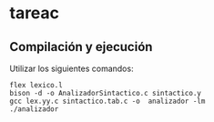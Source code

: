 # tareac

## Compilación y ejecución

Utilizar los siguientes comandos:

~~~
flex lexico.l
bison -d -o AnalizadorSintactico.c sintactico.y
gcc lex.yy.c sintactico.tab.c -o  analizador -lm
./analizador
~~~